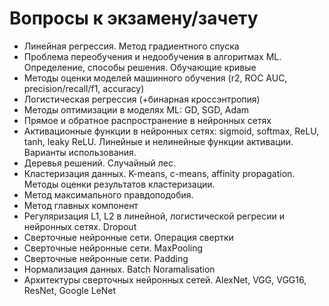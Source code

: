 # Вопросы к экзамену/зачету

* Линейная регрессия. Метод градиентного спуска
* Проблема переобучения и недообучения в алгоритмах ML. Определение, способы решения. Обучающие кривые
* Методы оценки моделей машинного обучения (r2, ROC AUC, precision/recall/f1, accuracy)
* Логистическая регрессия (+бинарная кроссэнтропия)
* Методы оптимизации в моделях ML: GD, SGD, Adam
* Прямое и обратное распространение в нейронных сетях
* Активационные функции в нейронных сетях: sigmoid, softmax, ReLU, tanh, leaky ReLU. Линейные и нелинейные функции активации. Варианты использования.
* Деревья решений. Случайный лес.
* Кластеризация данных. K-means, c-means, affinity propagation. Методы оценки результатов кластеризации.
* Метод максимального правдоподобия.
* Метод главных компонент
* Регуляризация L1, L2 в линейной, логистической регресии и нейронных сетях. Dropout
* Сверточные нейронные сети. Операция свертки
* Сверточные нейронные сети. MaxPooling
* Сверточные нейронные сети. Padding
* Нормализация данных. Batch Noramalisation
* Архитектуры сверточных нейронных сетей. AlexNet, VGG, VGG16, ResNet, Google LeNet
 
